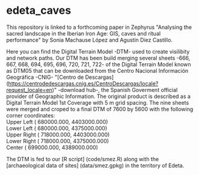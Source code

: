 # edeta_caves
This repository is linked to a forthcoming paper in Zephyrus "Analysing the sacred landscape in the Iberian Iron Age: GIS, caves and ritual performance" by Sonia Machause López and Agustín Diez Castillo.

Here you can find the Digital Terrain Model -DTM- used to create visilibity and network paths. Our DTM has been build merging several sheets -666, 667, 668, 694, 695, 696, 720, 721, 722- of the Digital Terrain Model known as DTM05 that can be downloaded from the Centro Nacional Información Geográfica -CNIG- "[Centro de Descargas] (https://centrodedescargas.cnig.es/CentroDescargas/locale?request_locale=en)" -download hub-, the Spanish Goverment official provider of Geographic Information. The original product is described as a Digital Terrain Model 1st Coverage with 5 m grid spacing. The nine sheets were merged and croped to a final DTM of 7600 by 5600 with the following corner coordinates:\
Upper Left  (  680000.000, 4403000.000) \
Lower Left  (  680000.000, 4375000.000) \
Upper Right (  718000.000, 4403000.000) \
Lower Right (  718000.000, 4375000.000) \
Center      (  699000.000, 4389000.000)  

The DTM is fed to our [R script] (code/smez.R) along with the [archaeological data of sites] (data/smez.gpkg) in the territory of Edeta.
